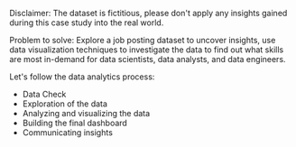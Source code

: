 
Disclaimer: The dataset is fictitious, please don't apply any insights gained during this case study into the real world.

Problem to solve: Explore a job posting dataset to uncover insights, use data visualization techniques to investigate the data to find out what skills are most in-demand for data scientists, data analysts, and data engineers.

Let's follow the data analytics process: 
- Data Check
- Exploration of the data
- Analyzing and visualizing the data
- Building the final dashboard
- Communicating insights

